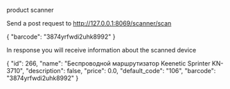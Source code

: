 product scanner

Send a post request to http://127.0.0.1:8069/scanner/scan

{
    "barcode": "3874yrfwdi2uhk8992"
}

In response you will receive information about the scanned device


{
    "id": 266,
    "name": "Беспроводной маршрутизатор Keenetic Sprinter KN-3710",
    "description": false,
    "price": 0.0,
    "default_code": "106",
    "barcode": "3874yrfwdi2uhk8992"
}